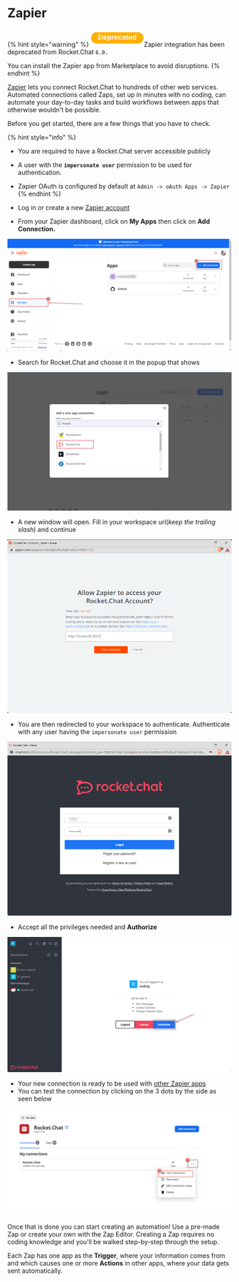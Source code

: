 # Zapier

{% hint style="warning" %}
![](<../../../.gitbook/assets/Deprecated (1).png>)Zapier integration has been deprecated from Rocket.Chat `6.0.`

You can install the Zapier app from Marketplace to avoid disruptions.
{% endhint %}

[Zapier](https://zapier.com/zapbook/RocketChat/) lets you connect Rocket.Chat to hundreds of other web services. Automated connections called Zaps, set up in minutes with no coding, can automate your day-to-day tasks and build workflows between apps that otherwise wouldn't be possible.

Before you get started, there are a few things that you have to check.

{% hint style="info" %}
* You are required to have a Rocket.Chat server accessible publicly
* A user with the **`impersonate user`** permission to be used for authentication.
* Zapier OAuth is configured by default at `Admin -> oAuth Apps -> Zapier`
{% endhint %}

* Log in or create a new [Zapier account](https://zapier.com)
* From your Zapier dashboard, click on **My Apps** then click on **Add Connection.**

![](<../../../.gitbook/assets/image (1221).png>)

* Search for Rocket.Chat and choose it in the popup that shows

![](<../../../.gitbook/assets/image (69).png>)

* A new window will open. Fill in your workspace url(_keep the trailing slash_) and continue

![](<../../../.gitbook/assets/image (1237).png>)

* You are then redirected to your workspace to authenticate. Authenticate with any user having the `impersonate user` permission

![](<../../../.gitbook/assets/image (897).png>)

* Accept all the privileges needed and **Authorize**

![](<../../../.gitbook/assets/image (793).png>)

* Your new connection is ready to be used with [other Zapier apps](https://zapier.com/apps/rocketchat/integrations)
* You can test the connection by clicking on the 3 dots by the side as seen below

![](<../../../.gitbook/assets/image (120).png>)

Once that is done you can start creating an automation! Use a pre-made Zap or create your own with the Zap Editor. Creating a Zap requires no coding knowledge and you'll be walked step-by-step through the setup.

Each Zap has one app as the **Trigger**, where your information comes from and which causes one or more **Actions** in other apps, where your data gets sent automatically.
